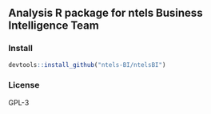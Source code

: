 ## Analysis R package for ntels Business Intelligence Team

### Install

```r
devtools::install_github("ntels-BI/ntelsBI")
```

### License

GPL-3
